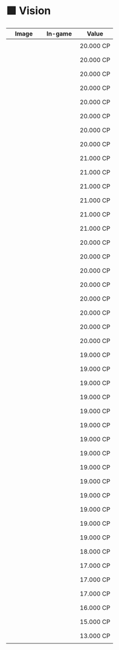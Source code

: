 # 🟩 Vision

| Image                                                                                                                     | In-game                                                                                                         | Value     |
| ------------------------------------------------------------------------------------------------------------------------- | --------------------------------------------------------------------------------------------------------------- | --------- |
| <div><figure><img src="../../../../.gitbook/assets/image (1064).png" alt=""><figcaption></figcaption></figure></div>      | <div><figure><img src="../../../../.gitbook/assets/100 (1).gif" alt=""><figcaption></figcaption></figure></div> | 20.000 CP |
| <div><figure><img src="../../../../.gitbook/assets/image (1065).png" alt=""><figcaption></figcaption></figure></div>      | <div><figure><img src="../../../../.gitbook/assets/101 (1).gif" alt=""><figcaption></figcaption></figure></div> | 20.000 CP |
| <div><figure><img src="../../../../.gitbook/assets/image (1066).png" alt=""><figcaption></figcaption></figure></div>      | <div><figure><img src="../../../../.gitbook/assets/102.gif" alt=""><figcaption></figcaption></figure></div>     | 20.000 CP |
| <div><figure><img src="../../../../.gitbook/assets/image (1067).png" alt=""><figcaption></figcaption></figure></div>      | <div><figure><img src="../../../../.gitbook/assets/103.gif" alt=""><figcaption></figcaption></figure></div>     | 20.000 CP |
| <div><figure><img src="../../../../.gitbook/assets/image (1068).png" alt=""><figcaption></figcaption></figure></div>      | <div><figure><img src="../../../../.gitbook/assets/104.gif" alt=""><figcaption></figcaption></figure></div>     | 20.000 CP |
| <div><figure><img src="../../../../.gitbook/assets/image (1069).png" alt=""><figcaption></figcaption></figure></div>      | <div><figure><img src="../../../../.gitbook/assets/105.gif" alt=""><figcaption></figcaption></figure></div>     | 20.000 CP |
| <div><figure><img src="../../../../.gitbook/assets/image (1070).png" alt=""><figcaption></figcaption></figure></div>      | <div><figure><img src="../../../../.gitbook/assets/106.gif" alt=""><figcaption></figcaption></figure></div>     | 20.000 CP |
| <div><figure><img src="../../../../.gitbook/assets/image (1071).png" alt=""><figcaption></figcaption></figure></div>      | <div><figure><img src="../../../../.gitbook/assets/107.gif" alt=""><figcaption></figcaption></figure></div>     | 20.000 CP |
| <div><figure><img src="../../../../.gitbook/assets/image (1072).png" alt=""><figcaption></figcaption></figure></div>      | <div><figure><img src="../../../../.gitbook/assets/108.gif" alt=""><figcaption></figcaption></figure></div>     | 21.000 CP |
| <div><figure><img src="../../../../.gitbook/assets/image (1073).png" alt=""><figcaption></figcaption></figure></div>      | <div><figure><img src="../../../../.gitbook/assets/109.gif" alt=""><figcaption></figcaption></figure></div>     | 21.000 CP |
| <div><figure><img src="../../../../.gitbook/assets/image (1076).png" alt=""><figcaption></figcaption></figure></div>      | <div><figure><img src="../../../../.gitbook/assets/110.gif" alt=""><figcaption></figcaption></figure></div>     | 21.000 CP |
| <div><figure><img src="../../../../.gitbook/assets/image (1074).png" alt=""><figcaption></figcaption></figure></div>      | <div><figure><img src="../../../../.gitbook/assets/111.gif" alt=""><figcaption></figcaption></figure></div>     | 21.000 CP |
| <div><figure><img src="../../../../.gitbook/assets/image (1075).png" alt=""><figcaption></figcaption></figure></div>      | <div><figure><img src="../../../../.gitbook/assets/112.gif" alt=""><figcaption></figcaption></figure></div>     | 21.000 CP |
| <div><figure><img src="../../../../.gitbook/assets/image (1077).png" alt=""><figcaption></figcaption></figure></div>      | <div><figure><img src="../../../../.gitbook/assets/113.gif" alt=""><figcaption></figcaption></figure></div>     | 21.000 CP |
| <div><figure><img src="../../../../.gitbook/assets/image (1078).png" alt=""><figcaption></figcaption></figure></div>      | <div><figure><img src="../../../../.gitbook/assets/114.gif" alt=""><figcaption></figcaption></figure></div>     | 20.000 CP |
| <div><figure><img src="../../../../.gitbook/assets/image (9) (2).png" alt=""><figcaption></figcaption></figure></div>     | <div><figure><img src="../../../../.gitbook/assets/115.gif" alt=""><figcaption></figcaption></figure></div>     | 20.000 CP |
| <div><figure><img src="../../../../.gitbook/assets/image (1) (1) (3).png" alt=""><figcaption></figcaption></figure></div> | <div><figure><img src="../../../../.gitbook/assets/116.gif" alt=""><figcaption></figcaption></figure></div>     | 20.000 CP |
| <div><figure><img src="../../../../.gitbook/assets/image (2) (1) (3).png" alt=""><figcaption></figcaption></figure></div> | <div><figure><img src="../../../../.gitbook/assets/117.gif" alt=""><figcaption></figcaption></figure></div>     | 20.000 CP |
| <div><figure><img src="../../../../.gitbook/assets/image (3) (1) (2).png" alt=""><figcaption></figcaption></figure></div> | <div><figure><img src="../../../../.gitbook/assets/118.gif" alt=""><figcaption></figcaption></figure></div>     | 20.000 CP |
| <div><figure><img src="../../../../.gitbook/assets/image (4) (1) (2).png" alt=""><figcaption></figcaption></figure></div> | <div><figure><img src="../../../../.gitbook/assets/119.gif" alt=""><figcaption></figcaption></figure></div>     | 20.000 CP |
| <div><figure><img src="../../../../.gitbook/assets/image (5) (1) (2).png" alt=""><figcaption></figcaption></figure></div> | <div><figure><img src="../../../../.gitbook/assets/120.gif" alt=""><figcaption></figcaption></figure></div>     | 20.000 CP |
| <div><figure><img src="../../../../.gitbook/assets/image (6) (1) (2).png" alt=""><figcaption></figcaption></figure></div> | <div><figure><img src="../../../../.gitbook/assets/121.gif" alt=""><figcaption></figcaption></figure></div>     | 20.000 CP |
| <div><figure><img src="../../../../.gitbook/assets/image (13) (2).png" alt=""><figcaption></figcaption></figure></div>    | <div><figure><img src="../../../../.gitbook/assets/122.gif" alt=""><figcaption></figcaption></figure></div>     | 19.000 CP |
| <div><figure><img src="../../../../.gitbook/assets/image (7) (1) (2).png" alt=""><figcaption></figcaption></figure></div> | <div><figure><img src="../../../../.gitbook/assets/123 (1).gif" alt=""><figcaption></figcaption></figure></div> | 19.000 CP |
| <div><figure><img src="../../../../.gitbook/assets/image (8) (1) (2).png" alt=""><figcaption></figcaption></figure></div> | <div><figure><img src="../../../../.gitbook/assets/125.gif" alt=""><figcaption></figcaption></figure></div>     | 19.000 CP |
| <div><figure><img src="../../../../.gitbook/assets/image (10) (2).png" alt=""><figcaption></figcaption></figure></div>    | <div><figure><img src="../../../../.gitbook/assets/126.gif" alt=""><figcaption></figcaption></figure></div>     | 19.000 CP |
| <div><figure><img src="../../../../.gitbook/assets/image (11) (2).png" alt=""><figcaption></figcaption></figure></div>    | <div><figure><img src="../../../../.gitbook/assets/127.gif" alt=""><figcaption></figcaption></figure></div>     | 19.000 CP |
| <div><figure><img src="../../../../.gitbook/assets/image (12) (2).png" alt=""><figcaption></figcaption></figure></div>    | <div><figure><img src="../../../../.gitbook/assets/128.gif" alt=""><figcaption></figcaption></figure></div>     | 19.000 CP |
| <div><figure><img src="../../../../.gitbook/assets/image (14) (2).png" alt=""><figcaption></figcaption></figure></div>    | <div><figure><img src="../../../../.gitbook/assets/129.gif" alt=""><figcaption></figcaption></figure></div>     | 19.000 CP |
| <div><figure><img src="../../../../.gitbook/assets/image (1079).png" alt=""><figcaption></figcaption></figure></div>      | <div><figure><img src="../../../../.gitbook/assets/130.gif" alt=""><figcaption></figcaption></figure></div>     | 19.000 CP |
| <div><figure><img src="../../../../.gitbook/assets/image (1080).png" alt=""><figcaption></figcaption></figure></div>      | <div><figure><img src="../../../../.gitbook/assets/131.gif" alt=""><figcaption></figcaption></figure></div>     | 19.000 CP |
| <div><figure><img src="../../../../.gitbook/assets/image (1081).png" alt=""><figcaption></figcaption></figure></div>      | <div><figure><img src="../../../../.gitbook/assets/132.gif" alt=""><figcaption></figcaption></figure></div>     | 19.000 CP |
| <div><figure><img src="../../../../.gitbook/assets/image (1082).png" alt=""><figcaption></figcaption></figure></div>      | <div><figure><img src="../../../../.gitbook/assets/133.gif" alt=""><figcaption></figcaption></figure></div>     | 19.000 CP |
| <div><figure><img src="../../../../.gitbook/assets/image (1083).png" alt=""><figcaption></figcaption></figure></div>      | <div><figure><img src="../../../../.gitbook/assets/134.gif" alt=""><figcaption></figcaption></figure></div>     | 19.000 CP |
| <div><figure><img src="../../../../.gitbook/assets/image (1084).png" alt=""><figcaption></figcaption></figure></div>      | <div><figure><img src="../../../../.gitbook/assets/135.gif" alt=""><figcaption></figcaption></figure></div>     | 19.000 CP |
| <div><figure><img src="../../../../.gitbook/assets/image (1085).png" alt=""><figcaption></figcaption></figure></div>      | <div><figure><img src="../../../../.gitbook/assets/136.gif" alt=""><figcaption></figcaption></figure></div>     | 19.000 CP |
| <div><figure><img src="../../../../.gitbook/assets/image (1086).png" alt=""><figcaption></figcaption></figure></div>      | <div><figure><img src="../../../../.gitbook/assets/137.gif" alt=""><figcaption></figcaption></figure></div>     | 18.000 CP |
| <div><figure><img src="../../../../.gitbook/assets/image (1087).png" alt=""><figcaption></figcaption></figure></div>      | <div><figure><img src="../../../../.gitbook/assets/138.gif" alt=""><figcaption></figcaption></figure></div>     | 17.000 CP |
| <div><figure><img src="../../../../.gitbook/assets/image (1088).png" alt=""><figcaption></figcaption></figure></div>      | <div><figure><img src="../../../../.gitbook/assets/139.gif" alt=""><figcaption></figcaption></figure></div>     | 17.000 CP |
| <div><figure><img src="../../../../.gitbook/assets/image (1089).png" alt=""><figcaption></figcaption></figure></div>      | <div><figure><img src="../../../../.gitbook/assets/140.gif" alt=""><figcaption></figcaption></figure></div>     | 17.000 CP |
| <div><figure><img src="../../../../.gitbook/assets/image (1090).png" alt=""><figcaption></figcaption></figure></div>      | <div><figure><img src="../../../../.gitbook/assets/141.gif" alt=""><figcaption></figcaption></figure></div>     | 16.000 CP |
| <div><figure><img src="../../../../.gitbook/assets/image (1091).png" alt=""><figcaption></figcaption></figure></div>      | <div><figure><img src="../../../../.gitbook/assets/142.gif" alt=""><figcaption></figcaption></figure></div>     | 15.000 CP |
| <div><figure><img src="../../../../.gitbook/assets/image (1092).png" alt=""><figcaption></figcaption></figure></div>      | <div><figure><img src="../../../../.gitbook/assets/143.gif" alt=""><figcaption></figcaption></figure></div>     | 13.000 CP |

